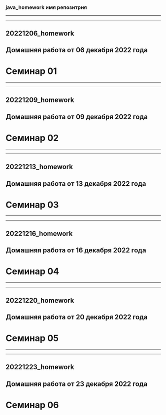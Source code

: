 ### java_homework имя репозитрия
***
***
## 20221206_homework
## Домашняя работа от 06 декабря 2022 года
# Семинар 01
***
***
## 20221209_homework
## Домашняя работа от 09 декабря 2022 года
# Семинар 02
***
***
## 20221213_homework
## Домашняя работа от 13 декабря 2022 года
# Семинар 03
***
***
## 20221216_homework
## Домашняя работа от 16 декабря 2022 года
# Семинар 04
***
***
## 20221220_homework
## Домашняя работа от 20 декабря 2022 года
# Семинар 05
***
***
## 20221223_homework
## Домашняя работа от 23 декабря 2022 года
# Семинар 06